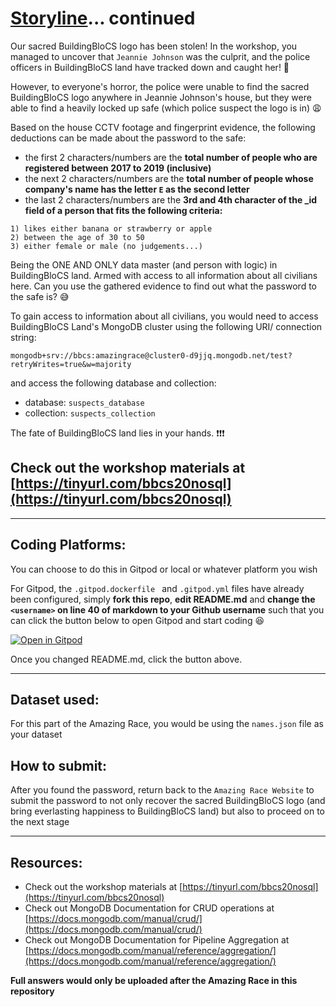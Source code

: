 # [Storyline](https://github.com/joelleoqiyi/BBCS-X-NoSQL/blob/master/Part2/storyline.md)... continued

Our sacred BuildingBloCS logo has been stolen! In the workshop, you managed to uncover that `Jeannie Johnson` was the culprit, and the police officers in BuildingBloCS land have tracked down and caught her! :grimacing:

However, to everyone's horror, the police were unable to find the sacred BuildingBloCS logo anywhere in Jeannie Johnson's house, but they were able to find a heavily locked up safe (which police suspect the logo is in) :weary:

Based on the house CCTV footage and fingerprint evidence, the following deductions can be made about the password to the safe:
- the first 2 characters/numbers are the **total number of people who are registered between 2017 to 2019 (inclusive)**
- the next 2 characters/numbers are the **total number of people whose company's name has the letter `E` as the second letter**
- the last 2 characters/numbers are the **3rd and 4th character of the _id field of a person that fits the following criteria:**
```
1) likes either banana or strawberry or apple
2) between the age of 30 to 50
3) either female or male (no judgements...)
```

Being the ONE AND ONLY data master (and person with logic) in BuildingBloCS land. Armed with access to all information about all civilians here. Can you use the gathered evidence to find out what the password to the safe is? :sweat_smile:

To gain access to information about all civilians, you would need to access BuildingBloCS Land's MongoDB cluster using the following URI/ connection string:
```
mongodb+srv://bbcs:amazingrace@cluster0-d9jjq.mongodb.net/test?retryWrites=true&w=majority
```
and access the following database and collection:
- database: `suspects_database`
- collection: `suspects_collection`

The fate of BuildingBloCS land lies in your hands. :exclamation::exclamation::exclamation:


## Check out the workshop materials at [https://tinyurl.com/bbcs20nosql](https://tinyurl.com/bbcs20nosql)

---

## Coding Platforms:

You can choose to do this in Gitpod or local or whatever platform you wish

For Gitpod, the `.gitpod.dockerfile ` and `.gitpod.yml` files have already been configured, simply **fork this repo**, **edit README.md** and **change the `<username>` on line 40 of markdown to your Github username** such that you can click the button below to open Gitpod and start coding :laughing:

[![Open in Gitpod](https://gitpod.io/button/open-in-gitpod.svg)](https://gitpod.io/#https://github.com/LeongYuZhi/BBCS-X-NoSQL-AmazingRace)

Once you changed README.md, click the button above.

---

## Dataset used:

For this part of the Amazing Race, you would be using the `names.json` file as your dataset

## How to submit:

After you found the password, return back to the `Amazing Race Website` to submit the password to not only recover the sacred BuildingBloCS logo (and bring everlasting happiness to BuildingBloCS land) but also to proceed on to the next stage

---

## Resources:

- Check out the workshop materials at [https://tinyurl.com/bbcs20nosql](https://tinyurl.com/bbcs20nosql)
- Check out MongoDB Documentation for CRUD operations at [https://docs.mongodb.com/manual/crud/](https://docs.mongodb.com/manual/crud/)
- Check out MongoDB Documentation for Pipeline Aggregation at [https://docs.mongodb.com/manual/reference/aggregation/](https://docs.mongodb.com/manual/reference/aggregation/)

**Full answers would only be uploaded after the Amazing Race in this repository**
